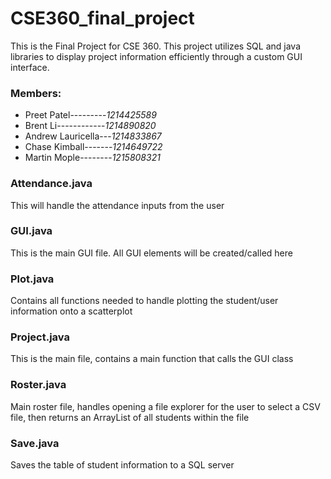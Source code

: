 # CSE360_final_project
This is the Final Project for CSE 360. This project utilizes SQL and java libraries to display project information efficiently through a custom GUI interface.
### Members:
- Preet Patel---------*1214425589*
- Brent Li------------*1214890820*
- Andrew Lauricella---*1214833867*
- Chase Kimball-------*1214649722*
- Martin Mople--------*1215808321*

### Attendance.java
This will handle the attendance inputs from the user

### GUI.java
This is the main GUI file. All GUI elements will be created/called here


### Plot.java
Contains all functions needed to handle plotting the student/user information onto a scatterplot


### Project.java
This is the main file, contains a main function that calls the GUI class


### Roster.java
Main roster file, handles opening a file explorer for the user to select a CSV file, then returns an ArrayList of all students within the file


### Save.java
Saves the table of student information to a SQL server
